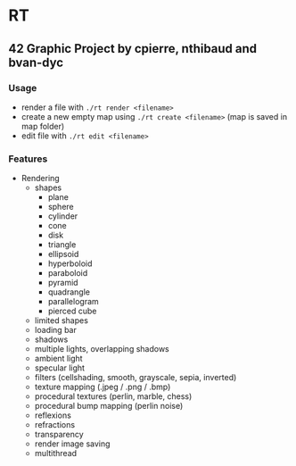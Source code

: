 # RT
## 42 Graphic Project by cpierre, nthibaud and bvan-dyc

### Usage
- render a file with `./rt render <filename>`
- create a new empty map using `./rt create <filename>` (map is saved in map folder)
- edit file with `./rt edit <filename>`

### Features

- Rendering
	* shapes
		* plane
		* sphere
		* cylinder
		* cone
		* disk
		* triangle
		* ellipsoid
		* hyperboloid
		* paraboloid
		* pyramid
		* quadrangle
		* parallelogram
		* pierced cube
	* limited shapes
	* loading bar
	* shadows
	* multiple lights, overlapping shadows
	* ambient light
	* specular light
	* filters (cellshading, smooth, grayscale, sepia, inverted)
	* texture mapping (.jpeg / .png / .bmp)
	* procedural textures (perlin, marble, chess)
	* procedural bump mapping (perlin noise)
	* reflexions
	* refractions
	* transparency
	* render image saving
	* multithread
	
